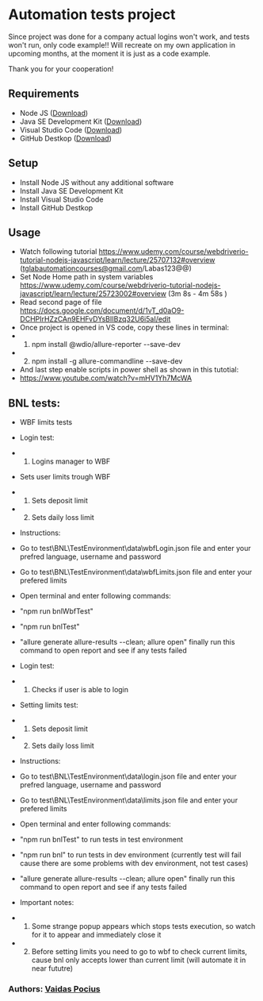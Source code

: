 # Automation tests project
Since project was done for a company actual logins won't work, and tests won't run, only code example!!
Will recreate on my own application in upcoming months, at the moment it is just as a code example.

Thank you for your cooperation!

## Requirements
- Node JS ([Download]( https://nodejs.org/en/download/))
- Java SE Development Kit ([Download]( https://www.oracle.com/java/technologies/downloads/#jdk17-windows))
- Visual Studio Code ([Download]( https://code.visualstudio.com/))
- GitHub Destkop ([Download]( https://desktop.github.com/))

## Setup
- Install Node JS without any additional software
- Install Java SE Development Kit
- Install Visual Studio Code
- Install GitHub Destkop

## Usage
- Watch following tutorial https://www.udemy.com/course/webdriverio-tutorial-nodejs-javascript/learn/lecture/25707132#overview (tglabautomationcourses@gmail.com/Labas123@@)
- Set Node Home path in system variables https://www.udemy.com/course/webdriverio-tutorial-nodejs-javascript/learn/lecture/25723002#overview (3m 8s - 4m 58s )
- Read second page of file https://docs.google.com/document/d/1vT_d0aO9-DCHPIrHZzCAn9EHFvDYsBIIBzq32U6i5aI/edit
- Once project is opened in VS code, copy these lines in terminal:
- 1) npm install @wdio/allure-reporter --save-dev
- 2) npm install -g allure-commandline --save-dev
- And last step enable scripts in power shell as shown in this tutotial:
- https://www.youtube.com/watch?v=mHV1Yh7McWA

## BNL tests:
- WBF limits tests

- Login test:
- 1) Logins manager to WBF

- Sets user limits trough WBF
- 1) Sets deposit limit
- 2) Sets daily loss limit
- Instructions:
- Go to test\BNL\TestEnvironment\data\wbfLogin.json file and enter your prefred language, username and password
- Go to test\BNL\TestEnvironment\data\wbfLimits.json file and enter your prefered limits
- Open terminal and enter following commands:
- "npm run bnlWbfTest"
- "npm run bnlTest"
- "allure generate allure-results --clean; allure open" finally run this command to open report and see if any tests failed

- Login test:
- 1) Checks if user is able to login

- Setting limits test:
- 1) Sets deposit limit
- 2) Sets daily loss limit

- Instructions:
- Go to test\BNL\TestEnvironment\data\login.json file and enter your prefred language, username and password
- Go to test\BNL\TestEnvironment\data\limits.json file and enter your prefered limits
- Open terminal and enter following commands:
- "npm run bnlTest" to run tests in test environment
- "npm run bnl" to run tests in dev environment (currently test will fail cause there are some problems with dev environment, not test cases)
- "allure generate allure-results --clean; allure open" finally run this command to open report and see if any tests failed

- Important notes:
- 1) Some strange popup appears which stops tests execution, so watch for it to appear and immediately close it
- 2) Before setting limits you need to go to wbf to check current limits, cause bnl only accepts lower than current limit (will automate it in near fututre)

### Authors: [Vaidas Pocius]( https://github.com/VaidasTGLab)
